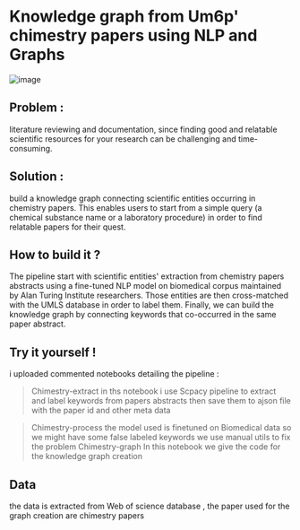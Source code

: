 # Knowledge graph from Um6p' chimestry papers using NLP and Graphs
![image](https://user-images.githubusercontent.com/56308112/127573839-f21498ce-15eb-4f27-a931-3bbbab6fba0b.png)
## Problem : 
literature reviewing and documentation, since finding good and relatable  scientific resources for your research can be challenging and  time-consuming. 
## Solution :
build a knowledge graph connecting scientific entities occurring in chemistry papers. This enables users to start from a simple query (a chemical substance name or a laboratory procedure) in order to find relatable papers for their quest. 
## How to build it ? 
The pipeline start with scientific entities' extraction from chemistry papers abstracts using a fine-tuned NLP  model on biomedical corpus maintained  by Alan Turing Institute researchers. Those entities are then cross-matched with the UMLS database in order to label them. 
Finally, we can build the knowledge graph by connecting keywords that co-occurred in the same paper abstract. 
## Try it yourself ! 
i uploaded commented notebooks detailing the pipeline :
> Chimestry-extract 
in ths notebook i use  Scpacy pipeline to extract and label keywords from  papers abstracts then save them to ajson file with the paper id and other meta data 

>  Chimestry-process 
the model used is finetuned on Biomedical data so we might have some false labeled keywords we use manual utils to fix the problem 
> Chimestry-graph 
In this notebook we give the code for the knowledge graph creation

## Data 
the data is extracted from Web of science database , the paper used for the graph creation are chimestry papers

